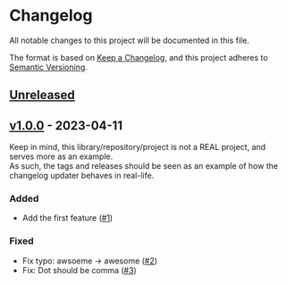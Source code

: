 # Changelog

All notable changes to this project will be documented in this file.

The format is based on [Keep a Changelog](https://keepachangelog.com/en/1.0.0/),
and this project adheres to [Semantic Versioning](https://semver.org/spec/v2.0.0.html).

## [Unreleased](https://github.com/claudiodekker/changelog-updater-example/compare/v1.0.0...HEAD)

## [v1.0.0](https://github.com/claudiodekker/changelog-updater-example/releases/tag/v1.0.0) - 2023-04-11

Keep in mind, this library/repository/project is not a REAL project, and serves more as an example.\
As such, the tags and releases should be seen as an example of how the changelog updater behaves in real-life.

### Added

- Add the first feature ([#1](https://github.com/claudiodekker/changelog-updater-example/pull/1))

### Fixed

- Fix typo: awsoeme -> awesome ([#2](https://github.com/claudiodekker/changelog-updater-example/pull/2))
- Fix: Dot should be comma ([#3](https://github.com/claudiodekker/changelog-updater-example/pull/3))
